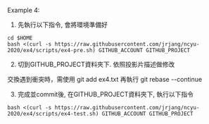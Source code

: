 Example 4:

1. 先執行以下指令, 會將環境準備好

```
cd $HOME
bash <(curl -s https://raw.githubusercontent.com/jrjang/ncyu-2020/ex4/scripts/ex4-pre.sh) GITHUB_ACCOUNT GITHUB_PROJECT
```

2. 切到GITHUB_PROJECT資料夾下. 依照投影片描述做修改

交換遇到衝突時，需使用 git add ex4.txt
再執行 git rebase --continue

3. 完成並commit後, 在GITHUB_PROJECT資料夾下, 執行以下指令

```
bash <(curl -s https://raw.githubusercontent.com/jrjang/ncyu-2020/ex4/scripts/ex4-test.sh) GITHUB_ACCOUNT GITHUB_PROJECT
```
